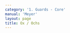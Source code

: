 ```yaml
---
category: '1. Guards - Core'
manual: 'Meyer'
layout: page
title: Ox / Ochs
---
```


<link rel="import" href="/bower_components/polymer/polymer.html">
<link rel="import" href="shared-styles.html">

<dom-module id="{{ page.url | split:'/' | last | remove: '.html' }}-element">
  <template>
    <style include="shared-styles">
      :host {
        display: block;

        padding: 10px;
      }
    </style>

    <div class="card">

      <h1>{{ page.title }}</h1>
      <blockquote><p>The high parts are guarded with the Ox, which is two moded, Right and Left, thus one can stand in the Ox in two modes, namely the Right and Left modes.</p>

      <p>The right Ox is performed thus: stand with your Left Foot forward, holding the Sword with the hilt next to your head, high and on the right side, so that your forward point is directed against your opponent’s face. For the Left Ox reverse this, namely stand with your Right Foot forward, hold your hilt near your head on its Left Side as said above.</p></blockquote>

      <img class="card-image" src="/manuals/meyer/images/guards/ochs-illustration.jpg">

    </div>
  </template>

  <script>
    Polymer({
      is: '{{ page.url | split:'/' | last | remove: '.html' }}-element',
    });
  </script>
</dom-module>